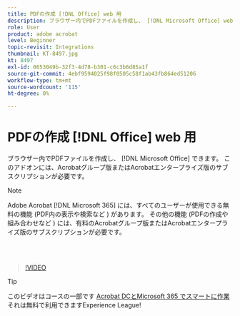 ```yaml
---
title: PDFの作成 [!DNL Office] web 用
description: ブラウザー内でPDFファイルを作成し、 [!DNL Microsoft Office] web アプリケーションの場合
role: User
product: adobe acrobat
level: Beginner
topic-revisit: Integrations
thumbnail: KT-8497.jpg
kt: 8497
exl-id: 0653049b-32f3-4d78-b301-c6c3b6d85a1f
source-git-commit: 4ebf9594025f98f0505c58f1ab43fb864ed51206
workflow-type: tm+mt
source-wordcount: '115'
ht-degree: 0%

---
```


# PDFの作成 [!DNL Office] web 用

ブラウザー内でPDFファイルを作成し、 [!DNL Microsoft Office] できます。 このアドオンには、Acrobatグループ版またはAcrobatエンタープライズ版のサブスクリプションが必要です。

>[!NOTE]
>
>Adobe Acrobat [!DNL Microsoft 365] には、すべてのユーザーが使用できる無料の機能 (PDF内の表示や検索など ) があります。 その他の機能 (PDFの作成や組み合わせなど ) には、有料のAcrobatグループ版またはAcrobatエンタープライズ版のサブスクリプションが必要です。

<br> 

>[!VIDEO](https://video.tv.adobe.com/v/337482?quality=12&learn=on&hidetitle=true)

>[!TIP]
>
>このビデオはコースの一部です [Acrobat DCとMicrosoft 365 でスマートに作業](https://experienceleague.adobe.com/?recommended=Acrobat-U-1-2021.microsoft365) それは無料で利用できますExperience League!
